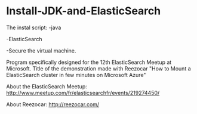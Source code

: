 # Install-JDK-and-ElasticSearch

The instal script:
-java

-ElasticSearch

-Secure the virtual machine.

Program specifically designed for the 12th  ElasticSearch Meetup at Microsoft.
Title of the demonstration made with Reezocar "How to Mount a ElasticSearch cluster in few minutes on Microsoft Azure"

About the ElasticSearch Meetup: http://www.meetup.com/fr/elasticsearchfr/events/219274450/

About Reezocar: http://reezocar.com/
